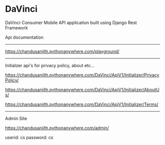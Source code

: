# DaVinci
DaVinci Consumer Mobile API application built using Django Rest Framework

Api documentation 
***
https://chandusanjith.pythonanywhere.com/playground/

***
Initialzer api's for privacy policy, about etc...

https://chandusanjith.pythonanywhere.com/DaVinci/ApiV1/Initializer/PrivacyPolicy/

https://chandusanjith.pythonanywhere.com/DaVinci/ApiV1/Initializer/AboutUs/

https://chandusanjith.pythonanywhere.com/DaVinci/ApiV1/Initializer/Terms/

***
Admin Site

https://chandusanjith.pythonanywhere.com/admin/

userid: cs
password: cs
